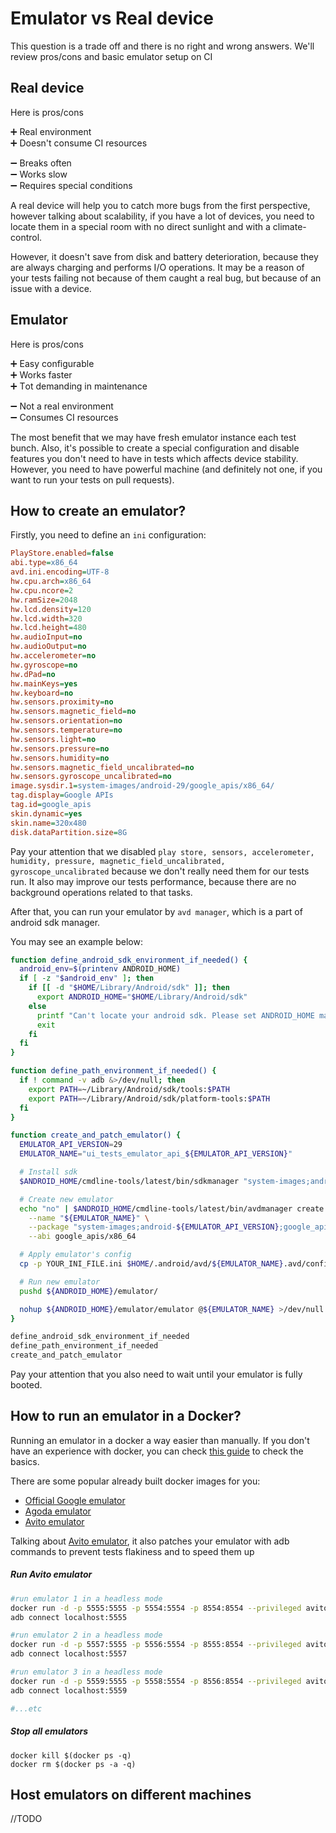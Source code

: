 # Emulator vs Real device

This question is a trade off and there is no right and wrong answers. We'll review pros/cons and basic emulator setup on
CI

## Real device

Here is pros/cons

➕ Real environment </br>
➕ Doesn't consume CI resources

➖ Breaks often </br>
➖ Works slow </br>
➖ Requires special conditions </br>

A real device will help you to catch more bugs from the first perspective, however talking about scalability, if you
have a lot of devices, you need to locate them in a special room with no direct sunlight and with a climate-control.

However, it doesn't save from disk and battery deterioration, because they are always charging and performs I/O
operations. It may be a reason of your tests failing not because of them caught a real bug, but because of an issue with
a device.

## Emulator

Here is pros/cons

➕ Easy configurable </br>
➕ Works faster </br>
➕ Тot demanding in maintenance </br>

➖ Not a real environment </br>
➖ Consumes CI resources </br>

The most benefit that we may have fresh emulator instance each test bunch. Also, it's possible to create a special
configuration and disable features you don't need to have in tests which affects device stability. However, you need to
have powerful machine (and definitely not one, if you want to run your tests on pull requests).

## How to create an emulator?

Firstly, you need to define an `ini` configuration:

```ini
PlayStore.enabled=false
abi.type=x86_64
avd.ini.encoding=UTF-8
hw.cpu.arch=x86_64
hw.cpu.ncore=2
hw.ramSize=2048
hw.lcd.density=120
hw.lcd.width=320
hw.lcd.height=480
hw.audioInput=no
hw.audioOutput=no
hw.accelerometer=no
hw.gyroscope=no
hw.dPad=no
hw.mainKeys=yes
hw.keyboard=no
hw.sensors.proximity=no
hw.sensors.magnetic_field=no
hw.sensors.orientation=no
hw.sensors.temperature=no
hw.sensors.light=no
hw.sensors.pressure=no
hw.sensors.humidity=no
hw.sensors.magnetic_field_uncalibrated=no
hw.sensors.gyroscope_uncalibrated=no
image.sysdir.1=system-images/android-29/google_apis/x86_64/
tag.display=Google APIs
tag.id=google_apis
skin.dynamic=yes
skin.name=320x480
disk.dataPartition.size=8G
```

Pay your attention that we
disabled `play store, sensors, accelerometer, humidity, pressure, magnetic_field_uncalibrated, gyroscope_uncalibrated`
because we don't really need them for our tests run. It also may improve our tests performance, because there are no
background operations related to that tasks.

After that, you can run your emulator by `avd manager`, which is a part of android sdk manager.

You may see an example below:

```bash
function define_android_sdk_environment_if_needed() {
  android_env=$(printenv ANDROID_HOME)
  if [ -z "$android_env" ]; then
    if [[ -d "$HOME/Library/Android/sdk" ]]; then
      export ANDROID_HOME="$HOME/Library/Android/sdk"
    else
      printf "Can't locate your android sdk. Please set ANDROID_HOME manually"
      exit
    fi
  fi
}

function define_path_environment_if_needed() {
  if ! command -v adb &>/dev/null; then
    export PATH=~/Library/Android/sdk/tools:$PATH
    export PATH=~/Library/Android/sdk/platform-tools:$PATH
  fi
}

function create_and_patch_emulator() {
  EMULATOR_API_VERSION=29
  EMULATOR_NAME="ui_tests_emulator_api_${EMULATOR_API_VERSION}"

  # Install sdk
  $ANDROID_HOME/cmdline-tools/latest/bin/sdkmanager "system-images;android-${EMULATOR_API_VERSION};google_apis;x86_64"

  # Create new emulator
  echo "no" | $ANDROID_HOME/cmdline-tools/latest/bin/avdmanager create avd --force \
    --name "${EMULATOR_NAME}" \
    --package "system-images;android-${EMULATOR_API_VERSION};google_apis;x86_64" \
    --abi google_apis/x86_64

  # Apply emulator's config
  cp -p YOUR_INI_FILE.ini $HOME/.android/avd/${EMULATOR_NAME}.avd/config.ini

  # Run new emulator
  pushd ${ANDROID_HOME}/emulator/

  nohup ${ANDROID_HOME}/emulator/emulator @${EMULATOR_NAME} >/dev/null 2>&1 &
}

define_android_sdk_environment_if_needed
define_path_environment_if_needed
create_and_patch_emulator
```

Pay your attention that you also need to wait until your emulator is fully booted.

## How to run an emulator in a Docker?

Running an emulator in a docker a way easier than manually. If you don't have an experience with docker, you can check
[this guide](https://www.youtube.com/watch?v=zJ6WbK9zFpI) to check the basics.

There are some popular already built docker images for you:

* [Official Google emulator](https://github.com/google/android-emulator-container-scripts)
* [Agoda emulator](https://github.com/agoda-com/docker-emulator-android)
* [Avito emulator](https://hub.docker.com/r/avitotech/android-emulator-29)

Talking about [Avito emulator](https://github.com/google/android-emulator-container-scripts), it also patches your
emulator with adb commands to prevent tests flakiness and to speed them up

##### Run Avito emulator

```bash
#run emulator 1 in a headless mode
docker run -d -p 5555:5555 -p 5554:5554 -p 8554:8554 --privileged avitotech/android-emulator-29:915c1f20be
adb connect localhost:5555

#run emulator 2 in a headless mode
docker run -d -p 5557:5555 -p 5556:5554 -p 8555:8554 --privileged avitotech/android-emulator-29:915c1f20be
adb connect localhost:5557

#run emulator 3 in a headless mode
docker run -d -p 5559:5555 -p 5558:5554 -p 8556:8554 --privileged avitotech/android-emulator-29:915c1f20be
adb connect localhost:5559

#...etc
```

##### Stop all emulators

```shell
docker kill $(docker ps -q)
docker rm $(docker ps -a -q)
```

## Host emulators on different machines

//TODO